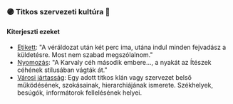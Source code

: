 ### 🟣 Titkos szervezeti kultúra 🔁

#### Kiterjeszti ezeket

- [Etikett](../kepzettsegek.szekunder/etikett.md): "A véráldozat után két perc ima, utána indul minden fejvadász a küldetésre. Most nem szabad megszólalnom."
- [Nyomozás](../kepzettsegek.primer.altalanos/nyomozas.md): "A Karvaly céh második embere..., a nyakát az Ítészek céhének stílusában vágták át."
- [Városi jártasság](../kepzettsegek.szekunder/varosi_jartassag.md): Egy adott titkos klán vagy szervezet belső működésének, szokásainak, hierarchiájának ismerete. Székhelyek, besúgók, informátorok fellelésének helyei.
